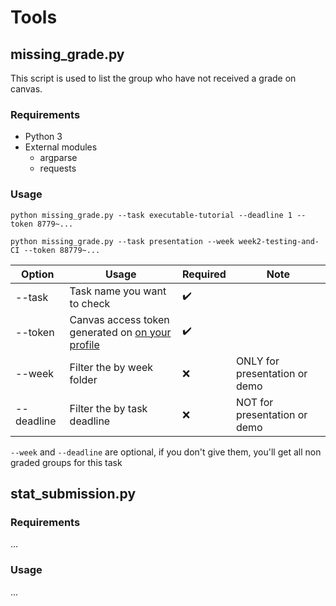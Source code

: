 # Tools

## missing_grade.py
This script is used to list the group who have not received a grade on canvas.

### Requirements 

- Python 3
- External modules
  - argparse
  - requests

### Usage

`python missing_grade.py --task executable-tutorial --deadline 1 --token 8779~...`

`python missing_grade.py --task presentation --week week2-testing-and-CI --token 88779~...`

| Option | Usage | Required | Note |
|---|---|---|---|
|--task| Task name you want to check  | :heavy_check_mark:||
|--token| Canvas access token generated on [on your profile](https://canvas.kth.se/profile/settings) | :heavy_check_mark:||
|--week| Filter the by week folder |:x:| ONLY for presentation or demo |
|--deadline| Filter the by task deadline |:x:| NOT for presentation or demo|


`--week` and `--deadline` are optional, if you don't give them, you'll get all non graded groups for this task


## stat_submission.py

### Requirements 
...

### Usage
...